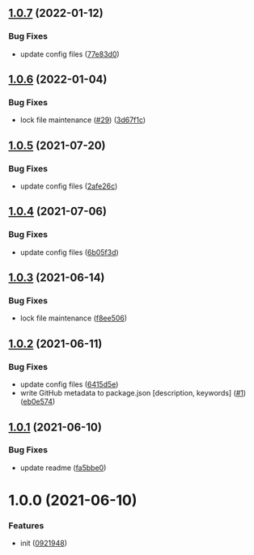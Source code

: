 ## [1.0.7](https://github.com/dword-design/stealthy-require-no-leak/compare/v1.0.6...v1.0.7) (2022-01-12)


### Bug Fixes

* update config files ([77e83d0](https://github.com/dword-design/stealthy-require-no-leak/commit/77e83d01e833e6524ab09aa48ae71835891e4418))

## [1.0.6](https://github.com/dword-design/stealthy-require-no-leak/compare/v1.0.5...v1.0.6) (2022-01-04)


### Bug Fixes

* lock file maintenance ([#29](https://github.com/dword-design/stealthy-require-no-leak/issues/29)) ([3d67f1c](https://github.com/dword-design/stealthy-require-no-leak/commit/3d67f1c691fa53c2e4261ce1dfc9f56eea91d6b9))

## [1.0.5](https://github.com/dword-design/stealthy-require-no-leak/compare/v1.0.4...v1.0.5) (2021-07-20)


### Bug Fixes

* update config files ([2afe26c](https://github.com/dword-design/stealthy-require-no-leak/commit/2afe26c6af244725fabf127bcb199cf6268cd827))

## [1.0.4](https://github.com/dword-design/stealthy-require-no-leak/compare/v1.0.3...v1.0.4) (2021-07-06)


### Bug Fixes

* update config files ([6b05f3d](https://github.com/dword-design/stealthy-require-no-leak/commit/6b05f3dc02b10bbf6c9f6823e39ab6bb528a5c15))

## [1.0.3](https://github.com/dword-design/stealthy-require-no-leak/compare/v1.0.2...v1.0.3) (2021-06-14)


### Bug Fixes

* lock file maintenance ([f8ee506](https://github.com/dword-design/stealthy-require-no-leak/commit/f8ee50691d1401f16a7993a65722295cb9b2de81))

## [1.0.2](https://github.com/dword-design/stealthy-require-no-leak/compare/v1.0.1...v1.0.2) (2021-06-11)


### Bug Fixes

* update config files ([6415d5e](https://github.com/dword-design/stealthy-require-no-leak/commit/6415d5e42727e094923c2712a42520921f750d3a))
* write GitHub metadata to package.json [description, keywords] ([#1](https://github.com/dword-design/stealthy-require-no-leak/issues/1)) ([eb0e574](https://github.com/dword-design/stealthy-require-no-leak/commit/eb0e574f29344ba9b9a6cdbb4e5c9683321d202f))

## [1.0.1](https://github.com/dword-design/stealthy-require-no-leak/compare/v1.0.0...v1.0.1) (2021-06-10)


### Bug Fixes

* update readme ([fa5bbe0](https://github.com/dword-design/stealthy-require-no-leak/commit/fa5bbe084e2a726af22195043b99f099c0c13471))

# 1.0.0 (2021-06-10)


### Features

* init ([0921948](https://github.com/dword-design/stealthy-require-no-leak/commit/09219481bf213132d77800378e9dc7fec5a4e296))
